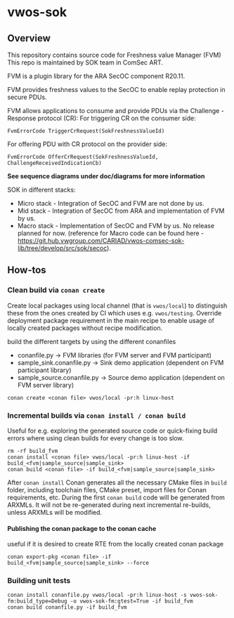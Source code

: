 # vwos-sok

## Overview

This repository contains source code for Freshness value Manager (FVM) This repo is maintained by SOK team in ComSec ART.

FVM is a plugin library for the ARA SecOC component R20.11.

FVM provides freshness values to the SecOC to enable replay protection in secure PDUs.

FVM allows applications to consume and provide PDUs via the Challenge - Response protocol (CR):
For triggering CR on the consumer side:
```
FvmErrorCode TriggerCrRequest(SokFreshnessValueId)
```
For offering PDU with CR protocol on the provider side:
```
FvmErrorCode OfferCrRequest(SokFreshnessValueId, ChallengeReceivedIndicationCb)
```

**See sequence diagrams under doc/diagrams for more information**

SOK in different stacks:
* Micro stack - Integration of SecOC and FVM are not done by us.
* Mid stack - Integration of SecOC from ARA and implementation of FVM by us.
* Macro stack - Implementation of SecOC and FVM by us. No release planned for now.
(reference for Macro code can be found here - https://git.hub.vwgroup.com/CARIAD/vwos-comsec-sok-lib/tree/develop/src/sok/secoc).

## How-tos

### Clean build via `conan create`

Create local packages using local channel (that is `vwos/local`) to distinguish these from the ones created by CI which uses e.g. `vwos/testing`.
Override deployment package requirement in the main recipe to enable usage of locally created packages without recipe modification.

build the different targets by using the different conanfiles 
* conanfile.py -> FVM libraries (for FVM server and FVM participant)
* sample_sink.conanfile.py -> Sink demo application (dependent on FVM participant library)
* sample_source.conanfile.py -> Source demo application (dependent on FVM server library)

```shell
conan create <conan file> vwos/local -pr:h linux-host
```

### Incremental builds via `conan install / conan build`

Useful for e.g. exploring the generated source code or quick-fixing build errors where using clean builds for every change is too slow.

```shell
rm -rf build_fvm
conan install <conan file> vwos/local -pr:h linux-host -if build_<fvm|sample_source|sample_sink>
conan build <conan file> -if build_<fvm|sample_source|sample_sink>
```

After `conan install` Conan generates all the necessary CMake files in `build` folder, including toolchain files, CMake preset, import files for Conan requirements, etc.
During the first `conan build` code will be generated from ARXMLs. It will not be re-generated during next incremental re-builds, unless ARXMLs will be modified.

#### Publishing the conan package to the conan cache

useful if it is desired to create RTE from the locally created conan package
```shell
conan export-pkg <conan file> -if build_<fvm|sample_source|sample_sink> --force
```

### Building unit tests
```shell
conan install conanfile.py vwos/local -pr:h linux-host -s vwos-sok-fm:build_type=Debug -o vwos-sok-fm:gtest=True -if build_fvm
conan build conanfile.py -if build_fvm
```
